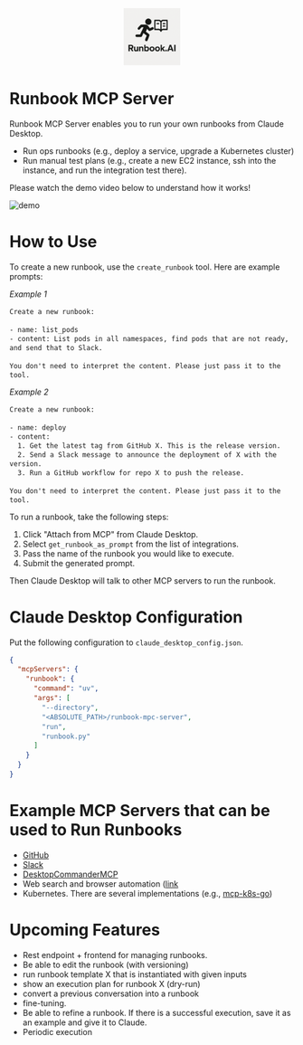 <p align="center">
  <img title="Runbook.AI" alt="Runbook.AI" width="20%" src="./assets/images/runbook.ai.png">
</p>

# Runbook MCP Server

Runbook MCP Server enables you to run your own runbooks from Claude Desktop.

- Run ops runbooks (e.g., deploy a service, upgrade a Kubernetes cluster)
- Run manual test plans (e.g., create a new EC2 instance, ssh into the instance, and run the integration test there).

Please watch the demo video below to understand how it works!

![demo](./assets/images/demo.gif)


# How to Use

To create a new runbook, use the `create_runbook` tool. Here are example prompts:

*Example 1*
```
Create a new runbook:

- name: list_pods
- content: List pods in all namespaces, find pods that are not ready, and send that to Slack.

You don't need to interpret the content. Please just pass it to the tool.
```

*Example 2*
```
Create a new runbook:

- name: deploy
- content:
  1. Get the latest tag from GitHub X. This is the release version.
  2. Send a Slack message to announce the deployment of X with the version.
  3. Run a GitHub workflow for repo X to push the release.

You don't need to interpret the content. Please just pass it to the tool.
```

To run a runbook, take the following steps:

1. Click "Attach from MCP" from Claude Desktop.
2. Select `get_runbook_as_prompt` from the list of integrations.
3. Pass the name of the runbook you would like to execute.
4. Submit the generated prompt.

Then Claude Desktop will talk to other MCP servers to run the runbook.


# Claude Desktop Configuration

Put the following configuration to `claude_desktop_config.json`.

```json
{
  "mcpServers": {
    "runbook": {
      "command": "uv",
      "args": [
        "--directory",
        "<ABSOLUTE_PATH>/runbook-mpc-server",
        "run",
        "runbook.py"
      ]
    }
  }
}

```

# Example MCP Servers that can be used to Run Runbooks

- [GitHub](https://github.com/github/github-mcp-server)
- [Slack](https://github.com/modelcontextprotocol/servers/tree/main/src/slack)
- [DesktopCommanderMCP](https://github.com/wonderwhy-er/DesktopCommanderMCP)
- Web search and browser automation ([link](https://modelcontextprotocol.io/examples#web-and-browser-automation)
- Kubernetes. There are several implementations (e.g., [mcp-k8s-go](https://github.com/strowk/mcp-k8s-go))
  

# Upcoming Features

- Rest endpoint + frontend for managing runbooks.
- Be able to edit the runbook (with versioning)
- run runbook template X that is instantiated with given inputs
- show an execution plan for runbook X (dry-run)
- convert a previous conversation into a runbook
- fine-tuning.
- Be able to refine a runbook. If there is a successful execution, save it as an example
  and give it to Claude.
- Periodic execution
